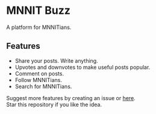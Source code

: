# MNNIT Buzz

A platform for MNNITians.

## Features

- Share your posts. Write anything.
- Upvotes and downvotes to make useful posts popular.
- Comment on posts.
- Follow MNNITians.
- Search for MNNITians.

Suggest more features by creating an issue or [here](https://mnnit-buzz.vercel.app/suggest).  
Star this repository if you like the idea.
